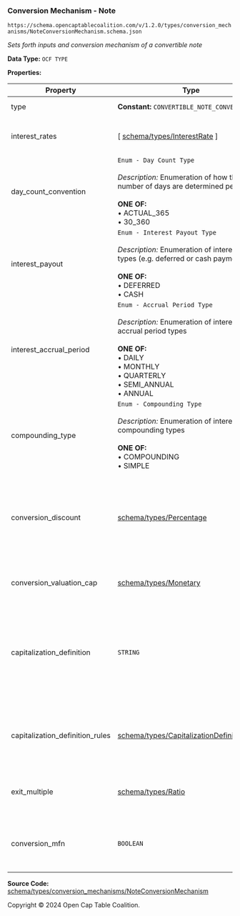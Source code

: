 ### Conversion Mechanism - Note

`https://schema.opencaptablecoalition.com/v/1.2.0/types/conversion_mechanisms/NoteConversionMechanism.schema.json`

_Sets forth inputs and conversion mechanism of a convertible note_

**Data Type:** `OCF TYPE`

**Properties:**

| Property                        | Type                                                                                                                                                                                                                          | Description                                                                                                                    | Required   |
| ------------------------------- | ----------------------------------------------------------------------------------------------------------------------------------------------------------------------------------------------------------------------------- | ------------------------------------------------------------------------------------------------------------------------------ | ---------- |
| type                            | **Constant:** `CONVERTIBLE_NOTE_CONVERSION`                                                                                                                                                                                   | Scalar Constant                                                                                                                | `REQUIRED` |
| interest_rates                  | [ [schema/types/InterestRate](../InterestRate.md) ]                                                                                                                                                                           | Interest rate(s) of the convertible (if applicable)                                                                            | `REQUIRED` |
| day_count_convention            | `Enum - Day Count Type`</br></br>_Description:_ Enumeration of how the number of days are determined per period</br></br>**ONE OF:** </br>&bull; ACTUAL_365 </br>&bull; 30_360                                                | How many days are there is a given period for calculation purposes?                                                            | `REQUIRED` |
| interest_payout                 | `Enum - Interest Payout Type`</br></br>_Description:_ Enumeration of interest payout types (e.g. deferred or cash payment)</br></br>**ONE OF:** </br>&bull; DEFERRED </br>&bull; CASH                                         | How is interest paid out (if at applicable)                                                                                    | `REQUIRED` |
| interest_accrual_period         | `Enum - Accrual Period Type`</br></br>_Description:_ Enumeration of interest accrual period types</br></br>**ONE OF:** </br>&bull; DAILY </br>&bull; MONTHLY </br>&bull; QUARTERLY </br>&bull; SEMI_ANNUAL </br>&bull; ANNUAL | What is the period over which interest is calculated?                                                                          | `REQUIRED` |
| compounding_type                | `Enum - Compounding Type`</br></br>_Description:_ Enumeration of interest compounding types</br></br>**ONE OF:** </br>&bull; COMPOUNDING </br>&bull; SIMPLE                                                                   | What type of interest compounding?                                                                                             | `REQUIRED` |
| conversion_discount             | [schema/types/Percentage](../Percentage.md)                                                                                                                                                                                   | What is the percentage discount available upon conversion, if applicable? (decimal representation - e.g. 0.125 for 12.5%)      | -          |
| conversion_valuation_cap        | [schema/types/Monetary](../Monetary.md)                                                                                                                                                                                       | What is the valuation cap (if applicable)?                                                                                     | -          |
| capitalization_definition       | `STRING`                                                                                                                                                                                                                      | How is company capitalization defined for purposes of conversion? If possible, include the legal language from the instrument. | -          |
| capitalization_definition_rules | [schema/types/CapitalizationDefinitionRules](../CapitalizationDefinitionRules.md)                                                                                                                                             | The rules for which types of securities would be included in the capitalization definition.                                    | -          |
| exit_multiple                   | [schema/types/Ratio](../Ratio.md)                                                                                                                                                                                             | For cash proceeds calculation during a liquidity event.                                                                        | -          |
| conversion_mfn                  | `BOOLEAN`                                                                                                                                                                                                                     | Is this an MFN (Most Favored Nations) flavored Convertible Note?                                                               | -          |

**Source Code:** [schema/types/conversion_mechanisms/NoteConversionMechanism](../../../../../schema/types/conversion_mechanisms/NoteConversionMechanism.schema.json)

Copyright © 2024 Open Cap Table Coalition.

